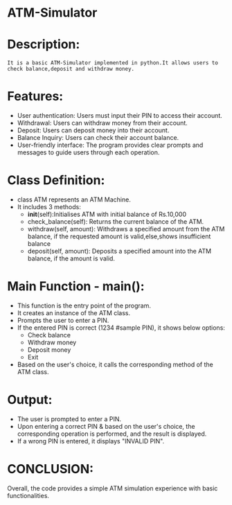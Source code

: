 # ATM-Simulator
# Description:
    It is a basic ATM-Simulator implemented in python.It allows users to check balance,deposit and withdraw money.
# Features:
- User authentication: Users must input their PIN to access their account.
- Withdrawal: Users can withdraw money from their account.
- Deposit: Users can deposit money into their account.
- Balance Inquiry: Users can check their account balance.
- User-friendly interface: The program provides clear prompts and messages to guide users through each operation.
# Class Definition:
  - class ATM represents an ATM Machine.
  - It includes 3 methods:
    - __init__(self):Initialises ATM with initial balance of Rs.10,000
    -  check_balance(self): Returns the current balance of the ATM.
    -   withdraw(self, amount): Withdraws a specified amount from the ATM balance, if the requested amount is valid,else,shows insufficient balance
    -  deposit(self, amount): Deposits a specified amount into the ATM balance, if the amount is valid.
 #  Main Function - main():
   - This function is the entry point of the program.
   - It creates an instance of the ATM class.
   - Prompts the user to enter a PIN.
   - If the entered PIN is correct (1234 #sample PIN), it shows below options:
     - Check balance
     - Withdraw money
     - Deposit money
     - Exit
   - Based on the user's choice, it calls the corresponding method of the ATM class.
   # Output:
   - The user is prompted to enter a PIN.
   - Upon entering a correct PIN & based on the user's choice, the corresponding operation is performed, and the result is displayed.
   - If a wrong PIN is entered, it displays "INVALID PIN".

   # CONCLUSION:
   Overall, the code provides a simple ATM simulation experience with basic functionalities.  
     

    





